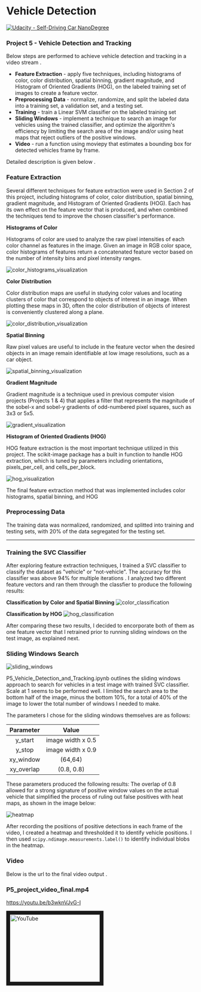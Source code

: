 # Vehicle Detection
[![Udacity - Self-Driving Car NanoDegree](https://s3.amazonaws.com/udacity-sdc/github/shield-carnd.svg)](http://www.udacity.com/drive)

[//]: # (Image References)
[color_classification]: https://github.com/ashispapu/CarND-Vehicle-Detection/blob/master/output_images/color_classification.png
[color_distribution_visualization]: https://github.com/ashispapu/CarND-Vehicle-Detection/blob/master/output_images/color_distribution_visualization.png
[color_histograms_visualization]: https://github.com/ashispapu/CarND-Vehicle-Detection/blob/master/output_images/histograms_color_visualization.png
[data_visualization]: https://github.com/ashispapu/CarND-Vehicle-Detection/blob/master/output_images/data_visualization.png
[distortion]: https://github.com/ashispapu/CarND-Vehicle-Detection/blob/master/screenshots/distortion.png
[gradient_visualization]: https://github.com/ashispapu/CarND-Vehicle-Detection/blob/master/output_images/gradient_visualization.png
[heatmap]: https://github.com/ashispapu/CarND-Vehicle-Detection/blob/master/output_images/heatmap.png
[hog_classification]: https://github.com/ashispapu/CarND-Vehicle-Detection/blob/master/output_images/hog_classification.png
[hog_visualization]: https://github.com/ashispapu/CarND-Vehicle-Detection/blob/master/output_images/hog_visualization.png
[loading_screen]: https://github.com/ashispapu/CarND-Vehicle-Detection/blob/master/screenshots/loading_screen.png
[one_box_per_car]: https://github.com/ashispapu/CarND-Vehicle-Detection/blob/master/output_images/one_box_per_car.png
[random_image_visualization]: https://github.com/ashispapu/CarND-Vehicle-Detection/blob/master/output_images/random_image_visualization.png
[sliding_windows]: https://github.com/ashispapu/CarND-Vehicle-Detection/blob/master/output_images/sliding_windows_test4.png
[spatial_binning_visualization]: https://github.com/ashispapu/CarND-Vehicle-Detection/blob/master/output_images/spatial_binning_visualization.png
[undistorted]: https://github.com/ashispapu/CarND-Vehicle-Detection/blob/master/output_images/undistorted.png
[undistorted_and_warped]: https://github.com/ashispapu/CarND-Vehicle-Detection/blob/master/output_images/undistorted_and_warped.png

### Project 5 - Vehicle Detection and Tracking

Below steps are performed to achieve vehicle detection and tracking in a video stream .

+ **Feature Extraction** - apply five techniques, including histograms of color, color distribution, spatial binning, gradient magnitude, and Histogram of Oriented Gradients (HOG), on the labeled training set of images to create a feature vector.
+ **Preprocessing Data** - normalize, randomize, and split the labeled data into a training set, a validation set, and a testing set.
+ **Training** -  train a Linear SVM classifier on the labeled training set
+ **Sliding Windows** - implement a technique to search an image for vehicles using the trained classifier, and optimize the algorithm's efficiency by limiting the search area of the image and/or using heat maps that reject outliers of the positive windows.
+ **Video** - run a function using moviepy that estimates a bounding box for detected vehicles frame by frame.

Detailed description is given below .

### Feature Extraction

Several different techniques for feature extraction were used in Section 2 of  this project, including histograms of color, color distribution, spatial binning, gradient magnitude, and Histogram of Oriented Gradients (HOG). Each has its own effect on the feature vector that is produced, and when combined the techniques tend to improve the chosen classifier's performance.

**Histograms of Color**

Histograms of color are used to analyze the raw pixel intensities of each color channel as features in the image. Given an image in RGB color space, color histograms of features return a concatenated feature vector based on the number of intensity bins and pixel intensity ranges.

![color_histograms_visualization]


**Color Distribution**

Color distribution maps are useful in studying color values and locating clusters of color that correspond to objects of interest in an image. When plotting these maps in 3D, often the color distribution of objects of interest is conveniently clustered along a plane.

![color_distribution_visualization]

**Spatial Binning**

Raw pixel values are useful to include in the feature vector when the desired objects in an image remain identifiable at low image resolutions, such as a car object.

![spatial_binning_visualization]

**Gradient Magnitude**

Gradient magnitude is a technique used in previous computer vision projects (Projects 1 & 4) that applies a filter that represents the magnitude of the sobel-x and sobel-y gradients of odd-numbered pixel squares, such as 3x3 or 5x5.

![gradient_visualization]

**Histogram of Oriented Gradients (HOG)**

HOG feature extraction is the most important technique utilized in this project. The scikit-image package has a built in function to handle HOG extraction, which is tuned by parameters including orientations, pixels_per_cell, and cells_per_block.

![hog_visualization]

The final feature extraction method that was implemented includes color histograms, spatial binning, and HOG

### Preprocessing Data

The training data was normalized, randomized, and splitted into training and testing sets, with 20% of the data segregated for the testing set.

---

### Training the SVC Classifier

After exploring feature extraction techniques, I trained a SVC classifier to classify the dataset as "vehicle" or "not-vehicle".  The accuracy for this classifier was above 94% for multiple iterations .  I analyzed two different feature vectors and ran them through the classfier to produce the following results:

**Classification by Color and Spatial Binning**
![color_classification]

**Classification by HOG**
![hog_classification]

After comparing these two results, I decided to encorporate both of them as one feature vector that I retrained prior to running sliding windows on the test image, as explained next.  


### Sliding Windows Search

![sliding_windows]

P5_Vehicle_Detection_and_Tracking.ipynb outlines the sliding windows approach to search for vehicles in a test image with trained SVC classifier. Scale at 1 seems to be  performed well. I limited the search area to the bottom half of the image, minus the bottom 10%, for a total of 40% of the image to lower the total number of windows I needed to make.

The parameters I chose for the sliding windows themselves are as follows: 

| Parameter  | Value             |
|:----------:|:-----------------:| 
| y_start    | image width x 0.5 |  
| y_stop     | image width x 0.9 |
| xy_window  | (64,64)           |
| xy_overlap | (0.8, 0.8)      |

These parameters produced the following results:
The overlap of 0.8 allowed for a strong signature of positive window values on the actual vehicle that simplified the process of ruling out false positives with heat maps, as shown in the image below:

![heatmap]

After recording the positions of positive detections in each frame of the video, I created a heatmap and thresholded it to identify vehicle positions. I then used `scipy.ndimage.measurements.label()` to identify individual blobs in the heatmap. 

### Video

Below is the url  to the final video output  .

### P5_project_video_final.mp4
https://youtu.be/b3wknVJvG-I

<a href="https://www.youtube.com/watch?v=b3wknVJvG-I&feature=youtu.be
" target="_blank"><img src="http://img.youtube.com/vi/Vx5GtROunzQ/0.jpg" 
alt="YouTube" width="240" height="180" border="10" /></a>





